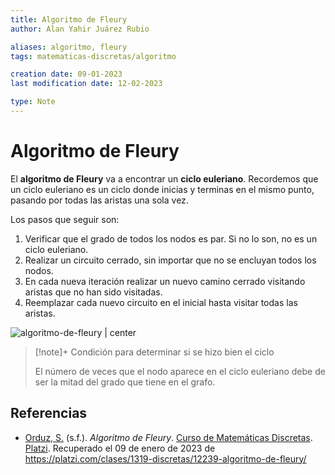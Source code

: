 ```yaml
---
title: Algoritmo de Fleury
author: Alan Yahir Juárez Rubio

aliases: algoritmo, fleury
tags: matematicas-discretas/algoritmo

creation date: 09-01-2023
last modification date: 12-02-2023

type: Note
---
```


# Algoritmo de Fleury

El **algoritmo de Fleury** va a encontrar un **ciclo euleriano**. Recordemos que un ciclo euleriano es un ciclo donde inicias y terminas en el mismo punto, pasando por todas las aristas una sola vez.

Los pasos que seguir son:

1. Verificar que el grado de todos los nodos es par. Si no lo son, no es un ciclo euleriano.
2. Realizar un circuito cerrado, sin importar que no se encluyan todos los nodos.
3. En cada nueva iteración realizar un nuevo camino cerrado visitando aristas que no han sido visitadas.
4. Reemplazar cada nuevo circuito en el inicial hasta visitar todas las aristas.

![algoritmo-de-fleury | center](img/4-fleury.webp)

> [!note]+ Condición para determinar si se hizo bien el ciclo
> 
> El número de veces que el nodo aparece en el ciclo euleriano debe de ser la mitad del grado que tiene en el grafo.

<div style="page-break-after: always;"></div>

## Referencias

- [Orduz, S.](https://platzi.com/profesores/sergio-orduz-240/) (s.f.). _Algoritmo de Fleury_. [Curso de Matemáticas Discretas](). [Platzi](https://platzi.com/). Recuperado el 09 de enero de 2023 de https://platzi.com/clases/1319-discretas/12239-algoritmo-de-fleury/
